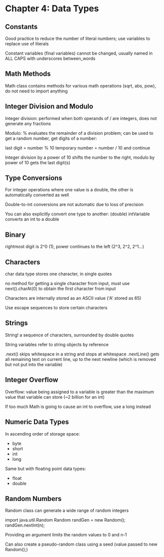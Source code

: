 # Chapter 4: Data Types

## Constants

Good practice to reduce the number of literal numbers; use variables to replace use of literals

Constant variables (final variables) cannot be changed, usually named in ALL CAPS with underscores between_words

## Math Methods

Math class contains methods for various math operations (sqrt, abs, pow), do not need to import anything

## Integer Division and Modulo

Integer division: performed when both operands of / are integers, does not generate any fractions

Modulo: % evaluates the remainder of a division problem; can be used to get a random number, get digits of a number:

last digit = number % 10
temporary number = number / 10
and continue

Integer division by a power of 10 shifts the number to the right, modulo by power of 10 gets the last digit(s)

## Type Conversions

For integer operations where one value is a double, the other is automatically converted as well

Double-to-int conversions are not automatic due to loss of precision

You can also explicitly convert one type to another: (double) intVariable converts an int to a double

## Binary

rightmost digit is 2^0 (1), power continues to the left (2^3, 2^2, 2^1...)

## Characters

char data type stores one character, in single quotes

no method for getting a single character from input, must use next().charAt(0) to obtain the first character from input

Characters are internally stored as an ASCII value ('A' stored as 65)

Use escape sequences to store certain characters

## Strings

String! a sequence of characters, surrounded by double quotes

String variables refer to string objects by reference

.next() skips whitespace in a string and stops at whitespace
.nextLine() gets all remaining text on current line, up to the next newline (which is removed but not put into the variable)

## Integer Overflow

Overflow: value being assigned to a variable is greater than the maximum value that variable can store
(~2 billion for an int)

If too much Math is going to cause an int to overflow, use a long instead

## Numeric Data Types

In ascending order of storage space:
* byte
* short
* int
* long

Same but with floating point data types:
* float
* double

## Random Numbers

Random class can generate a wide range of random integers

import java.util.Random
Random randGen = new Random();
randGen.nextInt(n);

Providing an argument limits the random values to 0 and n-1

Can also create a pseudo-random class using a seed (value passed to new Random();)
